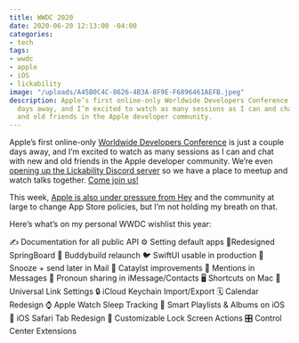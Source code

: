 ```yaml
---
title: WWDC 2020
date: 2020-06-20 12:13:00 -04:00
categories:
- tech
tags:
- wwdc
- apple
- iOS
- lickability
image: "/uploads/A45B0C4C-8626-4B3A-8F9E-F6896461AEFB.jpeg"
description: Apple’s first online-only Worldwide Developers Conference is just a couple
  days away, and I’m excited to watch as many sessions as I can and chat with new
  and old friends in the Apple developer community.
---
```


Apple’s first online-only [Worldwide Developers Conference](https://developer.apple.com/wwdc20/) is just a couple days away, and I’m excited to watch as many sessions as I can and chat with new and old friends in the Apple developer community. We’re even [opening up the Lickability Discord server](https://twitter.com/lickability/status/1274329972094701570) so we have a place to meetup and watch talks together. [Come join us!](https://discord.com/invite/q8H6D6Z)

This week, [Apple is also under pressure from Hey](https://techcrunch.com/2020/06/18/interview-apples-schiller-says-position-on-hey-app-is-unchanged-and-no-rules-changes-are-imminent/) and the community at large to change App Store policies, but I’m not holding my breath on that.

Here’s what’s on my personal WWDC wishlist this year:

✍️ Documentation for all public API
⚙️ Setting default apps
📱Redesigned SpringBoard
🔨 Buddybuild relaunch
🐦 SwiftUI usable in production
📧 Snooze + send later in Mail
💎 Cataylst improvements
💬 Mentions in Messages
🔖 Pronoun sharing in iMessage/Contacts
🖥 Shortcuts on Mac
🔗 Universal Link Settings
🔒 iCloud Keychain Import/Export
🗓 Calendar Redesign
⌚️ Apple Watch Sleep Tracking
🧠 Smart Playlists & Albums on iOS
🧭 iOS Safari Tab Redesign
📲 Customizable Lock Screen Actions
🎛 Control Center Extensions
